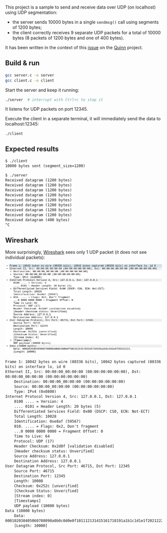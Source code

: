 This project is a sample to send and receive data over UDP (on localhost) using
UDP segmentation:
 - the server sends 10000 bytes in a single `sendmsg()` call using segments of
   1200 bytes;
 - the client correctly receives 9 separate UDP packets for a total of 10000
   bytes (8 packets of 1200 bytes and one of 400 bytes).

It has been written in the context of this [issue] on the [Quinn] project.

[issue]: https://github.com/quinn-rs/quinn/issues/1572
[Quinn]: https://github.com/quinn-rs/quinn

## Build & run

```bash
gcc server.c -o server
gcc client.c -o client
```

Start the server and keep it running:

```bash
./server  # interrupt with Ctrl+c to stop it
```

It listens for UDP packets on port 12345.

Execute the client in a separate terminal, it will immediately send the data to
localhost:12345:

```
./client
```

## Expected results

```console
$ ./client
10000 bytes sent (segment_size=1200)
```

```console
$ ./server
Received datagram (1200 bytes)
Received datagram (1200 bytes)
Received datagram (1200 bytes)
Received datagram (1200 bytes)
Received datagram (1200 bytes)
Received datagram (1200 bytes)
Received datagram (1200 bytes)
Received datagram (1200 bytes)
Received datagram (400 bytes)
^C
```

## Wireshark

More surprisingly, [Wireshark] sees only 1 UDP packet (it does not see
individual packets):

[Wireshark]: https://en.wikipedia.org/wiki/Wireshark

![wireshark](wireshark_udp_segmentation.png)

```
Frame 1: 10042 bytes on wire (80336 bits), 10042 bytes captured (80336 bits) on interface lo, id 0
Ethernet II, Src: 00:00:00_00:00:00 (00:00:00:00:00:00), Dst: 00:00:00_00:00:00 (00:00:00:00:00:00)
    Destination: 00:00:00_00:00:00 (00:00:00:00:00:00)
    Source: 00:00:00_00:00:00 (00:00:00:00:00:00)
    Type: IPv4 (0x0800)
Internet Protocol Version 4, Src: 127.0.0.1, Dst: 127.0.0.1
    0100 .... = Version: 4
    .... 0101 = Header Length: 20 bytes (5)
    Differentiated Services Field: 0x00 (DSCP: CS0, ECN: Not-ECT)
    Total Length: 10028
    Identification: 0xe8af (59567)
    010. .... = Flags: 0x2, Don't fragment
    ...0 0000 0000 0000 = Fragment Offset: 0
    Time to Live: 64
    Protocol: UDP (17)
    Header Checksum: 0x2d0f [validation disabled]
    [Header checksum status: Unverified]
    Source Address: 127.0.0.1
    Destination Address: 127.0.0.1
User Datagram Protocol, Src Port: 46715, Dst Port: 12345
    Source Port: 46715
    Destination Port: 12345
    Length: 10008
    Checksum: 0x252c [unverified]
    [Checksum Status: Unverified]
    [Stream index: 0]
    [Timestamps]
    UDP payload (10000 bytes)
Data (10000 bytes)
    Data: 000102030405060708090a0b0c0d0e0f101112131415161718191a1b1c1d1e1f20212223…
    [Length: 10000]
```
